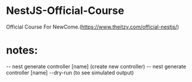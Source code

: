# NestJS-Official-Course
Official Course For NewCome.(https://www.theitzy.com/official-nestjs/)

# notes:

-- nest generate controller [name] (create new controller)
-- nest generate controller [name] --dry-run (to see simulated output)